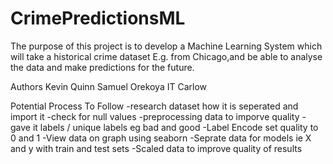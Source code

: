 # CrimePredictionsML
The purpose of this project is to develop a Machine Learning System 
which will take a historical crime dataset E.g. from Chicago,and be
able to analyse the data and make predictions for the future.

Authors Kevin Quinn 
        Samuel Orekoya
        IT Carlow

Potential Process To Follow
-research dataset how it is seperated and import it
-check for null values
-preprocessing data to imporve quality
-gave it labels / unique labels eg bad and good
-Label Encode set quality to 0 and 1
-View data on graph using seaborn
-Seprate data for models ie X and y with train and test sets
-Scaled data to improve quality of results